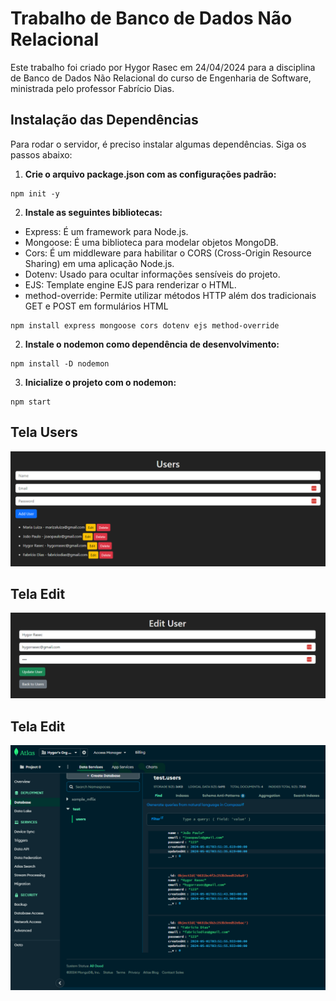 # Trabalho de Banco de Dados Não Relacional

Este trabalho foi criado por Hygor Rasec em 24/04/2024 para a disciplina de Banco de Dados Não Relacional do curso de Engenharia de Software, ministrada pelo professor Fabrício Dias.

## Instalação das Dependências

Para rodar o servidor, é preciso instalar algumas dependências. Siga os passos abaixo:

1. **Crie o arquivo package.json com as configurações padrão:**
```
npm init -y
```

2. **Instale as seguintes bibliotecas:**
- Express: É um framework para Node.js.
- Mongoose: É uma biblioteca para modelar objetos MongoDB.
- Cors: É um middleware para habilitar o CORS (Cross-Origin Resource Sharing) em uma aplicação Node.js.
- Dotenv: Usado para ocultar informações sensíveis do projeto.
- EJS: Template engine EJS para renderizar o HTML.
- method-override: Permite utilizar métodos HTTP além dos tradicionais GET e POST em formulários HTML

```
npm install express mongoose cors dotenv ejs method-override
```

2. **Instale o nodemon como dependência de desenvolvimento:**
```
npm install -D nodemon
```

3. **Inicialize o projeto com o nodemon:**
```
npm start
```

## Tela Users
![Tela Users](https://github.com/hygorrasec/backend_mongodb_nodejs/blob/main/imgs/users.png)

## Tela Edit
![Tela Edit](https://github.com/hygorrasec/backend_mongodb_nodejs/blob/main/imgs/edit.png)

## Tela Edit
![Tela MongoDB](https://github.com/hygorrasec/backend_mongodb_nodejs/blob/main/imgs/mongodb.png)

